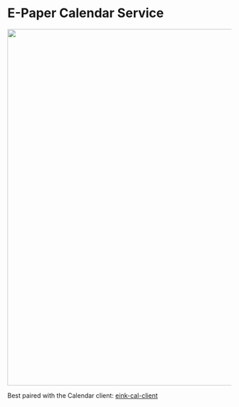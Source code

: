 # E-Paper Calendar Service

<img src=https://user-images.githubusercontent.com/5797356/223708925-131d7ecc-5e95-453a-b687-427b75d959dd.jpg width=800 />

Best paired with the Calendar client: [eink-cal-client](https://github.com/chrisjtwomey/eink-cal-client)
